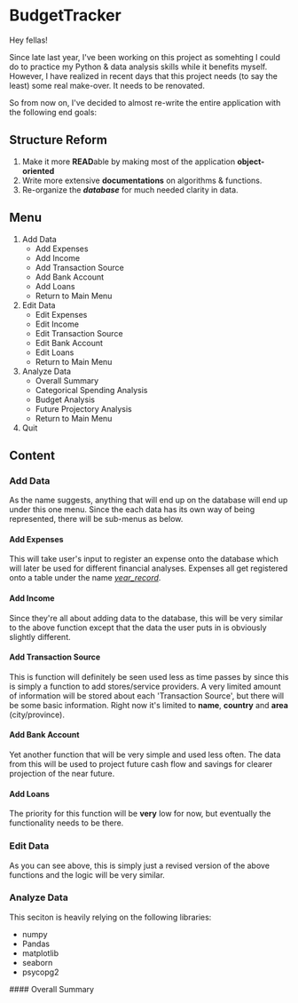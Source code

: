 # BudgetTracker
Hey fellas!</p>
Since late last year, I've been working on this project as somehting I could do to practice my Python & data analysis skills while it benefits myself.
However, I have realized in recent days that this project needs (to say the least) some real make-over. It needs to be renovated.

So from now on, I've decided to almost re-write the entire application with the following end goals:

## Structure Reform
<ol>
<li>	Make it more <b>READ</b>able by making most of the application <b>object-oriented</b>	</li>
<li>	Write more extensive <b>documentations</b> on algorithms & functions.	</li>
<li>	Re-organize the <b><i>database</i></b> for much needed clarity in data.	</li>
</ol>

## Menu
<ol>
  <li>Add Data
    <ul>
      <li>Add Expenses</li>
      <li>Add Income</li>
      <li>Add Transaction Source</li>
      <li>Add Bank Account</li>
      <li>Add Loans</li>
      <li>Return to Main Menu</li>
    </ul>
  </li>
  <li>Edit Data
    <ul>
      <li>Edit Expenses</li>
      <li>Edit Income</li>
      <li>Edit Transaction Source</li>
      <li>Edit Bank Account</li>
      <li>Edit Loans</li>
      <li>Return to Main Menu</li>
    </ul>
  </li>
  <li>Analyze Data
    <ul>
      <li>Overall Summary</li>
      <li>Categorical Spending Analysis</li>
      <li>Budget Analysis</li>
      <li>Future Projectory Analysis</li>
      <li>Return to Main Menu</li>
    </ul>
  </li>
  <li>Quit</li>
</ol>

## Content
### Add Data
As the name suggests, anything that will end up on the database will end up under this one menu.
Since the each data has its own way of being represented, there will be sub-menus as below.
#### Add Expenses
This will take user's input to register an expense onto the database which will later be used for different financial analyses.
Expenses all get registered onto a table under the name <i><u>year_record</i></u>.
#### Add Income
Since they're all about adding data to the database, this will be very similar to the above function except that the data the user puts in is obviously slightly different.
#### Add Transaction Source
This is function will definitely be seen used less as time passes by since this is simply a function to add stores/service providers.
A very limited amount of information will be stored about each 'Transaction Source', but there will be some basic information.
Right now it's limited to <b>name</b>, <b>country</b> and <b>area</b> (city/province).
#### Add Bank Account
Yet another function that will be very simple and used less often.
The data from this will be used to project future cash flow and savings for clearer projection of the near future.
#### Add Loans
The priority for this function will be <b>very</b> low for now, but eventually the functionality needs to be there.

### Edit Data
As you can see above, this is simply just a revised version of the above functions and the logic will be very similar.

### Analyze Data
This seciton is heavily relying on the following libraries:
<ul>
  <li>numpy</li>
  <li>Pandas</li>
  <li>matplotlib</li>
  <li>seaborn</li>
  <li>psycopg2</li>
</ul>
#### Overall Summary
